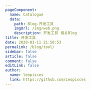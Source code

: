 ```yaml
---
pageComponent:
  name: Catalogue
  data:
    path: Blog-开发工具
    imgUrl: /img/web.png
    description: 开发工具 相关Blog
title: 开发工具
date: 2020-03-11 21:50:53
permalink: /blog/tool/
sidebar: false
article: false
comment: false
editLink: false
author:
  name: leopisces
  link: https://github.com/Leopisces
---
```

